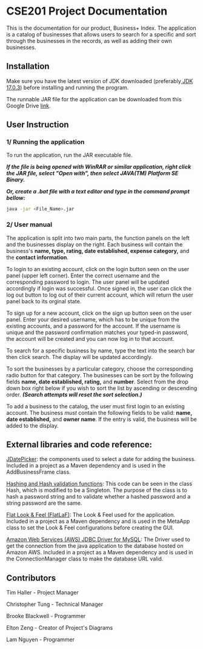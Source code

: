 # CSE201 Project Documentation

This is the documentation for our product, Business+ Index. The application is a catalog of businesses that allows users to search for a specific and sort through the businesses in the records, as well as adding their own businesses.  

## Installation
Make sure you have the latest version of JDK downloaded (preferably[ JDK 17.0.3](https://www.oracle.com/java/technologies/downloads/#java17)) before installing and running the program.

The runnable JAR file for the application can be downloaded from this Google Drive [link](https://bit.ly/3w3OY1V). 

## User Instruction

### 1/ Running the application

To run the application, run the JAR executable file.

***If the file is being opened with WinRAR or similar application, right click the JAR file, select "Open with", then select JAVA(TM) Platform SE Binary.***

***Or, create a .bat file with a text editor and type in the command prompt bellow:***
```bash
java -jar <File_Name>.jar
```

### 2/ User manual
The application is split into two main parts, the function panels on the left and the businesses display on the right. Each business will contain the business's **name, type, rating, date established, expense category,** and the **contact information**.

To login to an existing account, click on the login button seen on the user panel (upper left corner). Enter the correct username and the corresponding password to login. The user panel will be updated accordingly if login was successful. Once signed in, the user can click the log out button to log out of their current account, which will return the user panel back to its orginal state.

To sign up for a new account, click on the sign up button seen on the user panel. Enter your desired username, which has to be unique from the existing accounts, and a password for the account. If the username is unique and the password confirmation matches your typed-in password, the account will be created and you can now log in to that account.

To search for a specific business by name, type the text into the search bar then click search. The display will be updated accordingly.

To sort the businesses by a particular category, choose the corresponding radio button for that category. The businesses can be sort by the following fields  **name, date established, rating,** and **number**. Select from the drop down box right below if you wish to sort the list by ascending or descending order.
***(Search attempts will reset the sort selection.)***

To add a business to the catalog, the user must first login to an existing account. The business *must* contain the following fields to be valid: **name, date established,** and **owner name**. If the entry is valid, the business will be added to the display.

## External libraries and code reference:
[JDatePicker](https://jdatepicker.org/): the components used to select a date for adding the business. Included in a project as a Maven dependency and is used in the AddBusinessFrame class.

[Hashing and Hash validation functions](https://howtodoinjava.com/java/java-security/how-to-generate-secure-password-hash-md5-sha-pbkdf2-bcrypt-examples/): This code can be seen in the class Hash, which is modified to be a Singleton. The purpose of the class is to hash a password string and to validate whether a hashed password and a string password are the same.

[Flat Look & Feel (FlatLaF)](https://github.com/JFormDesigner/FlatLaf#applications-using-flatlaf): The Look & Feel used for the application. Included in a project as a Maven dependency and is used in the MetaApp class to set the Look & Feel configurations before creating the GUI.

[Amazon Web Services (AWS) JDBC Driver for MySQL](https://github.com/awslabs/aws-mysql-jdbc#amazon-web-services-aws-jdbc-driver-for-mysql): The Driver used to get the connection from the java application to the database hosted on Amazon AWS. Included in a project as a Maven dependency and is used in the ConnectionManager class to make the database URL valid.

## Contributors
Tim Haller - Project Manager

Christopher Tung - Technical Manager

Brooke Blackwell - Programmer 

Elton Zeng - Creator of Project's Diagrams 

Lam Nguyen - Programmer
